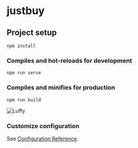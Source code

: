 # justbuy

## Project setup
```
npm install
```

### Compiles and hot-reloads for development
```
npm run serve
```

### Compiles and minifies for production
```
npm run build
```
![Luffy](https://user-images.githubusercontent.com/59592969/119312848-74cab700-bca5-11eb-9561-e4a430849239.jpg)

### Customize configuration
See [Configuration Reference](https://cli.vuejs.org/config/).
